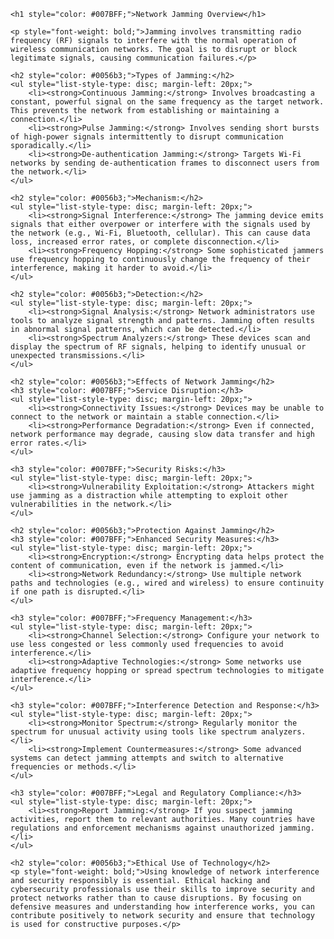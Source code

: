 
    <h1 style="color: #007BFF;">Network Jamming Overview</h1>

    <p style="font-weight: bold;">Jamming involves transmitting radio frequency (RF) signals to interfere with the normal operation of wireless communication networks. The goal is to disrupt or block legitimate signals, causing communication failures.</p>

    <h2 style="color: #0056b3;">Types of Jamming:</h2>
    <ul style="list-style-type: disc; margin-left: 20px;">
        <li><strong>Continuous Jamming:</strong> Involves broadcasting a constant, powerful signal on the same frequency as the target network. This prevents the network from establishing or maintaining a connection.</li>
        <li><strong>Pulse Jamming:</strong> Involves sending short bursts of high-power signals intermittently to disrupt communication sporadically.</li>
        <li><strong>De-authentication Jamming:</strong> Targets Wi-Fi networks by sending de-authentication frames to disconnect users from the network.</li>
    </ul>

    <h2 style="color: #0056b3;">Mechanism:</h2>
    <ul style="list-style-type: disc; margin-left: 20px;">
        <li><strong>Signal Interference:</strong> The jamming device emits signals that either overpower or interfere with the signals used by the network (e.g., Wi-Fi, Bluetooth, cellular). This can cause data loss, increased error rates, or complete disconnection.</li>
        <li><strong>Frequency Hopping:</strong> Some sophisticated jammers use frequency hopping to continuously change the frequency of their interference, making it harder to avoid.</li>
    </ul>

    <h2 style="color: #0056b3;">Detection:</h2>
    <ul style="list-style-type: disc; margin-left: 20px;">
        <li><strong>Signal Analysis:</strong> Network administrators use tools to analyze signal strength and patterns. Jamming often results in abnormal signal patterns, which can be detected.</li>
        <li><strong>Spectrum Analyzers:</strong> These devices scan and display the spectrum of RF signals, helping to identify unusual or unexpected transmissions.</li>
    </ul>

    <h2 style="color: #0056b3;">Effects of Network Jamming</h2>
    <h3 style="color: #007BFF;">Service Disruption:</h3>
    <ul style="list-style-type: disc; margin-left: 20px;">
        <li><strong>Connectivity Issues:</strong> Devices may be unable to connect to the network or maintain a stable connection.</li>
        <li><strong>Performance Degradation:</strong> Even if connected, network performance may degrade, causing slow data transfer and high error rates.</li>
    </ul>

    <h3 style="color: #007BFF;">Security Risks:</h3>
    <ul style="list-style-type: disc; margin-left: 20px;">
        <li><strong>Vulnerability Exploitation:</strong> Attackers might use jamming as a distraction while attempting to exploit other vulnerabilities in the network.</li>
    </ul>

    <h2 style="color: #0056b3;">Protection Against Jamming</h2>
    <h3 style="color: #007BFF;">Enhanced Security Measures:</h3>
    <ul style="list-style-type: disc; margin-left: 20px;">
        <li><strong>Encryption:</strong> Encrypting data helps protect the content of communication, even if the network is jammed.</li>
        <li><strong>Network Redundancy:</strong> Use multiple network paths and technologies (e.g., wired and wireless) to ensure continuity if one path is disrupted.</li>
    </ul>

    <h3 style="color: #007BFF;">Frequency Management:</h3>
    <ul style="list-style-type: disc; margin-left: 20px;">
        <li><strong>Channel Selection:</strong> Configure your network to use less congested or less commonly used frequencies to avoid interference.</li>
        <li><strong>Adaptive Technologies:</strong> Some networks use adaptive frequency hopping or spread spectrum technologies to mitigate interference.</li>
    </ul>

    <h3 style="color: #007BFF;">Interference Detection and Response:</h3>
    <ul style="list-style-type: disc; margin-left: 20px;">
        <li><strong>Monitor Spectrum:</strong> Regularly monitor the spectrum for unusual activity using tools like spectrum analyzers.</li>
        <li><strong>Implement Countermeasures:</strong> Some advanced systems can detect jamming attempts and switch to alternative frequencies or methods.</li>
    </ul>

    <h3 style="color: #007BFF;">Legal and Regulatory Compliance:</h3>
    <ul style="list-style-type: disc; margin-left: 20px;">
        <li><strong>Report Jamming:</strong> If you suspect jamming activities, report them to relevant authorities. Many countries have regulations and enforcement mechanisms against unauthorized jamming.</li>
    </ul>

    <h2 style="color: #0056b3;">Ethical Use of Technology</h2>
    <p style="font-weight: bold;">Using knowledge of network interference and security responsibly is essential. Ethical hacking and cybersecurity professionals use their skills to improve security and protect networks rather than to cause disruptions. By focusing on defensive measures and understanding how interference works, you can contribute positively to network security and ensure that technology is used for constructive purposes.</p>

